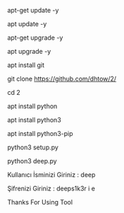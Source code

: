 apt-get update -y

apt update -y

apt-get upgrade -y

apt upgrade -y

apt install git

git clone https://github.com/dhtow/2/

cd 2

apt install python

apt install python3

apt install python3-pip

python3 setup.py

python3 deep.py


Kullanıcı İsminizi Giriniz : deep

Şifrenizi Giriniz : deeps1k3r
                         i e

Thanks For Using Tool
